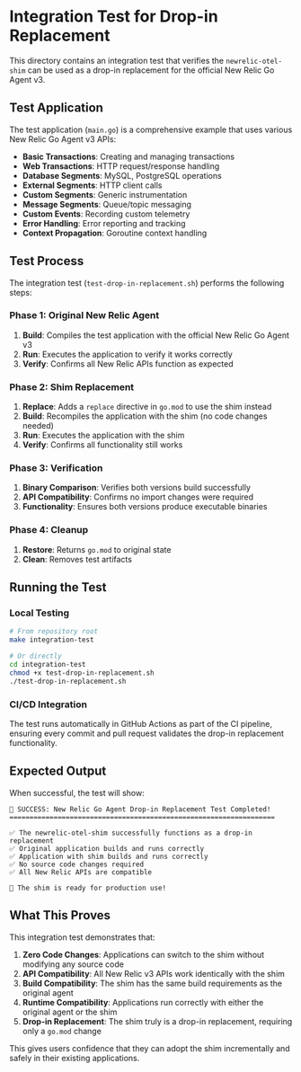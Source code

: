 # Integration Test for Drop-in Replacement

This directory contains an integration test that verifies the `newrelic-otel-shim` can be used as a drop-in replacement for the official New Relic Go Agent v3.

## Test Application

The test application (`main.go`) is a comprehensive example that uses various New Relic Go Agent v3 APIs:

- **Basic Transactions**: Creating and managing transactions
- **Web Transactions**: HTTP request/response handling
- **Database Segments**: MySQL, PostgreSQL operations
- **External Segments**: HTTP client calls
- **Custom Segments**: Generic instrumentation
- **Message Segments**: Queue/topic messaging
- **Custom Events**: Recording custom telemetry
- **Error Handling**: Error reporting and tracking
- **Context Propagation**: Goroutine context handling

## Test Process

The integration test (`test-drop-in-replacement.sh`) performs the following steps:

### Phase 1: Original New Relic Agent

1. **Build**: Compiles the test application with the official New Relic Go Agent v3
2. **Run**: Executes the application to verify it works correctly
3. **Verify**: Confirms all New Relic APIs function as expected

### Phase 2: Shim Replacement

1. **Replace**: Adds a `replace` directive in `go.mod` to use the shim instead
2. **Build**: Recompiles the application with the shim (no code changes needed)
3. **Run**: Executes the application with the shim
4. **Verify**: Confirms all functionality still works

### Phase 3: Verification

1. **Binary Comparison**: Verifies both versions build successfully
2. **API Compatibility**: Confirms no import changes were required
3. **Functionality**: Ensures both versions produce executable binaries

### Phase 4: Cleanup

1. **Restore**: Returns `go.mod` to original state
2. **Clean**: Removes test artifacts

## Running the Test

### Local Testing

```bash
# From repository root
make integration-test

# Or directly
cd integration-test
chmod +x test-drop-in-replacement.sh
./test-drop-in-replacement.sh
```

### CI/CD Integration

The test runs automatically in GitHub Actions as part of the CI pipeline, ensuring every commit and pull request validates the drop-in replacement functionality.

## Expected Output

When successful, the test will show:

```
🎉 SUCCESS: New Relic Go Agent Drop-in Replacement Test Completed!
==================================================================

✅ The newrelic-otel-shim successfully functions as a drop-in replacement
✅ Original application builds and runs correctly
✅ Application with shim builds and runs correctly
✅ No source code changes required
✅ All New Relic APIs are compatible

🚀 The shim is ready for production use!
```

## What This Proves

This integration test demonstrates that:

1. **Zero Code Changes**: Applications can switch to the shim without modifying any source code
2. **API Compatibility**: All New Relic v3 APIs work identically with the shim
3. **Build Compatibility**: The shim has the same build requirements as the original agent
4. **Runtime Compatibility**: Applications run correctly with either the original agent or the shim
5. **Drop-in Replacement**: The shim truly is a drop-in replacement, requiring only a `go.mod` change

This gives users confidence that they can adopt the shim incrementally and safely in their existing applications.

